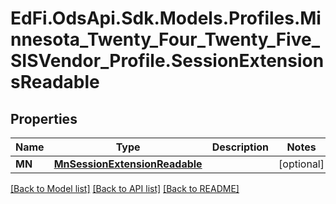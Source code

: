 # EdFi.OdsApi.Sdk.Models.Profiles.Minnesota_Twenty_Four_Twenty_Five_SISVendor_Profile.SessionExtensionsReadable

## Properties

Name | Type | Description | Notes
------------ | ------------- | ------------- | -------------
**MN** | [**MnSessionExtensionReadable**](MnSessionExtensionReadable.md) |  | [optional] 

[[Back to Model list]](../README.md#documentation-for-models) [[Back to API list]](../README.md#documentation-for-api-endpoints) [[Back to README]](../README.md)

